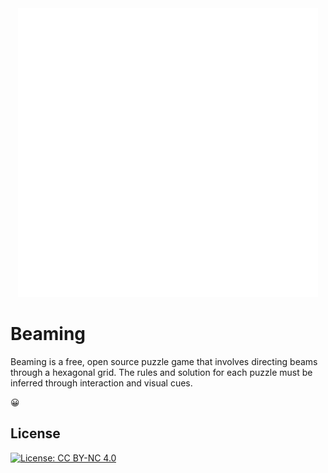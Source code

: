 <div style="text-align: center">
  <img alt="Beaming Logo" src="src/images/logo-white.svg" width="480px" />
</div>

# Beaming

Beaming is a free, open source puzzle game that involves directing beams through a hexagonal grid. The rules and
solution for each puzzle must be inferred through interaction and visual cues.

:grinning:

## License

[![License: CC BY-NC 4.0](https://img.shields.io/badge/License-CC_BY--NC_4.0-lightgrey.svg)](https://creativecommons.org/licenses/by-nc/4.0/)
